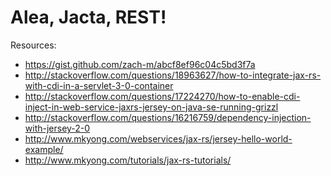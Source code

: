 Alea, Jacta, REST!
==================

Resources:
 * https://gist.github.com/zach-m/abcf8ef96c04c5bd3f7a
 * http://stackoverflow.com/questions/18963627/how-to-integrate-jax-rs-with-cdi-in-a-servlet-3-0-container
 * http://stackoverflow.com/questions/17224270/how-to-enable-cdi-inject-in-web-service-jaxrs-jersey-on-java-se-running-grizzl
 * http://stackoverflow.com/questions/16216759/dependency-injection-with-jersey-2-0
 * http://www.mkyong.com/webservices/jax-rs/jersey-hello-world-example/
 * http://www.mkyong.com/tutorials/jax-rs-tutorials/